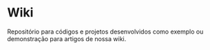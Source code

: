 # Wiki
Repositório para códigos e projetos desenvolvidos como exemplo ou demonstração para artigos de nossa wiki.
